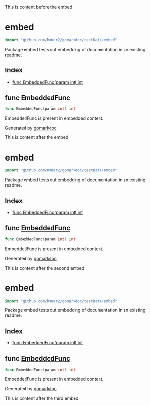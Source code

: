 This is content before the embed

<!-- gomarkdoc:embed:start -->

<!-- Code generated by gomarkdoc. DO NOT EDIT -->

# embed

```go
import "github.com/huner2/gomarkdoc/testData/embed"
```

Package embed tests out embedding of documentation in an existing readme\.

## Index

- [func EmbeddedFunc(param int) int](<#func-embeddedfunc>)


## func [EmbeddedFunc](<https://github.com/huner2/gomarkdoc/blob/master/testData/embed/embed.go#L6>)

```go
func EmbeddedFunc(param int) int
```

EmbeddedFunc is present in embedded content\.



Generated by [gomarkdoc](<https://github.com/huner2/gomarkdoc>)


<!-- gomarkdoc:embed:end -->

This is content after the embed

<!-- gomarkdoc:embed:start -->

<!-- Code generated by gomarkdoc. DO NOT EDIT -->

# embed

```go
import "github.com/huner2/gomarkdoc/testData/embed"
```

Package embed tests out embedding of documentation in an existing readme\.

## Index

- [func EmbeddedFunc(param int) int](<#func-embeddedfunc>)


## func [EmbeddedFunc](<https://github.com/huner2/gomarkdoc/blob/master/testData/embed/embed.go#L6>)

```go
func EmbeddedFunc(param int) int
```

EmbeddedFunc is present in embedded content\.



Generated by [gomarkdoc](<https://github.com/huner2/gomarkdoc>)


<!-- gomarkdoc:embed:end -->

This is content after the second embed

<!-- gomarkdoc:embed:start -->

<!-- Code generated by gomarkdoc. DO NOT EDIT -->

# embed

```go
import "github.com/huner2/gomarkdoc/testData/embed"
```

Package embed tests out embedding of documentation in an existing readme\.

## Index

- [func EmbeddedFunc(param int) int](<#func-embeddedfunc>)


## func [EmbeddedFunc](<https://github.com/huner2/gomarkdoc/blob/master/testData/embed/embed.go#L6>)

```go
func EmbeddedFunc(param int) int
```

EmbeddedFunc is present in embedded content\.



Generated by [gomarkdoc](<https://github.com/huner2/gomarkdoc>)


<!-- gomarkdoc:embed:end -->

This is content after the third embed